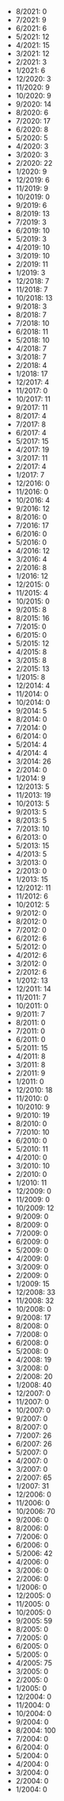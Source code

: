*  8/2021: 0
*  7/2021: 9
*  6/2021: 6
*  5/2021: 12
*  4/2021: 15
*  3/2021: 12
*  2/2021: 3
*  1/2021: 6
*  12/2020: 3
*  11/2020: 9
*  10/2020: 9
*  9/2020: 14
*  8/2020: 6
*  7/2020: 17
*  6/2020: 8
*  5/2020: 5
*  4/2020: 3
*  3/2020: 3
*  2/2020: 22
*  1/2020: 9
*  12/2019: 6
*  11/2019: 9
*  10/2019: 0
*  9/2019: 6
*  8/2019: 13
*  7/2019: 3
*  6/2019: 10
*  5/2019: 3
*  4/2019: 10
*  3/2019: 10
*  2/2019: 11
*  1/2019: 3
*  12/2018: 7
*  11/2018: 7
*  10/2018: 13
*  9/2018: 3
*  8/2018: 7
*  7/2018: 10
*  6/2018: 11
*  5/2018: 10
*  4/2018: 7
*  3/2018: 7
*  2/2018: 4
*  1/2018: 17
*  12/2017: 4
*  11/2017: 0
*  10/2017: 11
*  9/2017: 11
*  8/2017: 4
*  7/2017: 8
*  6/2017: 4
*  5/2017: 15
*  4/2017: 19
*  3/2017: 11
*  2/2017: 4
*  1/2017: 7
*  12/2016: 0
*  11/2016: 0
*  10/2016: 4
*  9/2016: 12
*  8/2016: 0
*  7/2016: 17
*  6/2016: 0
*  5/2016: 0
*  4/2016: 12
*  3/2016: 4
*  2/2016: 8
*  1/2016: 12
*  12/2015: 0
*  11/2015: 4
*  10/2015: 0
*  9/2015: 8
*  8/2015: 16
*  7/2015: 0
*  6/2015: 0
*  5/2015: 12
*  4/2015: 8
*  3/2015: 8
*  2/2015: 13
*  1/2015: 8
*  12/2014: 4
*  11/2014: 0
*  10/2014: 0
*  9/2014: 5
*  8/2014: 0
*  7/2014: 0
*  6/2014: 0
*  5/2014: 4
*  4/2014: 4
*  3/2014: 26
*  2/2014: 0
*  1/2014: 9
*  12/2013: 5
*  11/2013: 19
*  10/2013: 5
*  9/2013: 5
*  8/2013: 5
*  7/2013: 10
*  6/2013: 0
*  5/2013: 15
*  4/2013: 5
*  3/2013: 0
*  2/2013: 0
*  1/2013: 15
*  12/2012: 11
*  11/2012: 6
*  10/2012: 5
*  9/2012: 0
*  8/2012: 0
*  7/2012: 0
*  6/2012: 6
*  5/2012: 0
*  4/2012: 6
*  3/2012: 0
*  2/2012: 6
*  1/2012: 13
*  12/2011: 14
*  11/2011: 7
*  10/2011: 0
*  9/2011: 7
*  8/2011: 0
*  7/2011: 0
*  6/2011: 0
*  5/2011: 15
*  4/2011: 8
*  3/2011: 8
*  2/2011: 9
*  1/2011: 0
*  12/2010: 18
*  11/2010: 0
*  10/2010: 9
*  9/2010: 19
*  8/2010: 0
*  7/2010: 10
*  6/2010: 0
*  5/2010: 11
*  4/2010: 0
*  3/2010: 10
*  2/2010: 0
*  1/2010: 11
*  12/2009: 0
*  11/2009: 0
*  10/2009: 12
*  9/2009: 0
*  8/2009: 0
*  7/2009: 0
*  6/2009: 0
*  5/2009: 0
*  4/2009: 0
*  3/2009: 0
*  2/2009: 0
*  1/2009: 15
*  12/2008: 33
*  11/2008: 32
*  10/2008: 0
*  9/2008: 17
*  8/2008: 0
*  7/2008: 0
*  6/2008: 0
*  5/2008: 0
*  4/2008: 19
*  3/2008: 0
*  2/2008: 20
*  1/2008: 40
*  12/2007: 0
*  11/2007: 0
*  10/2007: 0
*  9/2007: 0
*  8/2007: 0
*  7/2007: 26
*  6/2007: 26
*  5/2007: 0
*  4/2007: 0
*  3/2007: 0
*  2/2007: 65
*  1/2007: 31
*  12/2006: 0
*  11/2006: 0
*  10/2006: 70
*  9/2006: 0
*  8/2006: 0
*  7/2006: 0
*  6/2006: 0
*  5/2006: 42
*  4/2006: 0
*  3/2006: 0
*  2/2006: 0
*  1/2006: 0
*  12/2005: 0
*  11/2005: 0
*  10/2005: 0
*  9/2005: 59
*  8/2005: 0
*  7/2005: 0
*  6/2005: 0
*  5/2005: 0
*  4/2005: 75
*  3/2005: 0
*  2/2005: 0
*  1/2005: 0
*  12/2004: 0
*  11/2004: 0
*  10/2004: 0
*  9/2004: 0
*  8/2004: 100
*  7/2004: 0
*  6/2004: 0
*  5/2004: 0
*  4/2004: 0
*  3/2004: 0
*  2/2004: 0
*  1/2004: 0